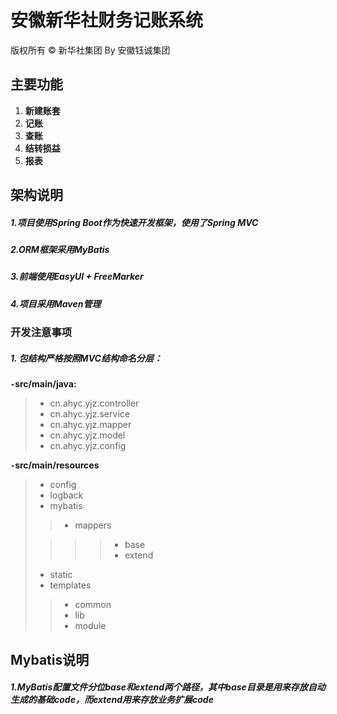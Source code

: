 # 安徽新华社财务记账系统

版权所有 © 新华社集团 By 安徽钰诚集团


## 主要功能
1. **新建账套**
2. **记账**
3. **查账**
4. **结转损益**
5. **报表**

## 架构说明
##### 1.项目使用Spring Boot作为快速开发框架，使用了Spring MVC
##### 2.ORM框架采用MyBatis
##### 3.前端使用EasyUI + FreeMarker
##### 4.项目采用Maven管理

### 开发注意事项
##### 1. 包结构严格按照MVC结构命名分层：
**`-`src/main/java:**
> - cn.ahyc.yjz.controller
> - cn.ahyc.yjz.service
> - cn.ahyc.yjz.mapper
> - cn.ahyc.yjz.model
> - cn.ahyc.yjz.config

**`-`src/main/resources**
> - config
> - logback
> - mybatis
>
>> - mappers
>
>>>> - base
>>>> - extend
>
> - static
> - templates
>
>> - common
>> - lib
>> - module

## Mybatis说明
##### 1.MyBatis配置文件分位base和extend两个路径，其中base目录是用来存放自动生成的基础code，而extend用来存放业务扩展code





